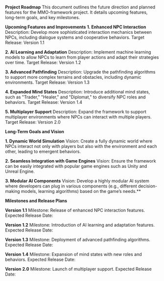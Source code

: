 **Project Roadmap**
This document outlines the future direction and planned features for the MMO-framework project. It details upcoming features, long-term goals, and key milestones.

**Upcoming Features and Improvements**
**1. Enhanced NPC Interaction**
Description: Develop more sophisticated interaction mechanics between NPCs, including dialogue systems and cooperative behaviors.
Target Release: Version 1.1

**2. AI Learning and Adaptation**
Description: Implement machine learning models to allow NPCs to learn from player actions and adapt their strategies over time.
Target Release: Version 1.2

**3. Advanced Pathfinding**
Description: Upgrade the pathfinding algorithms to support more complex terrains and obstacles, including dynamic environments.
Target Release: Version 1.3

**4. Expanded Mind States**
Description: Introduce additional mind states, such as "Trader," "Healer," and "Diplomat," to diversify NPC roles and behaviors.
Target Release: Version 1.4

**5. Multiplayer Support**
Description: Expand the framework to support multiplayer environments where NPCs can interact with multiple players.
Target Release: Version 2.0


**Long-Term Goals and Vision**

**1. Dynamic World Simulation**
Vision: Create a fully dynamic world where NPCs interact not only with players but also with the environment and each other, leading to emergent behaviors.

**2. Seamless Integration with Game Engines**
Vision: Ensure the framework can be easily integrated with popular game engines such as Unity and Unreal Engine.

**3. Modular AI Components**
Vision: Develop a highly modular AI system where developers can plug in various components (e.g., different decision-making models, learning algorithms) based on the game’s needs.**

**Milestones and Release Plans**

**Version 1.1**
Milestone: Release of enhanced NPC interaction features.
Expected Release Date:

**Version 1.2**
Milestone: Introduction of AI learning and adaptation features.
Expected Release Date:

**Version 1.3**
Milestone: Deployment of advanced pathfinding algorithms.
Expected Release Date:

**Version 1.4**
Milestone: Expansion of mind states with new roles and behaviors.
Expected Release Date:

**Version 2.0**
Milestone: Launch of multiplayer support.
Expected Release Date:
